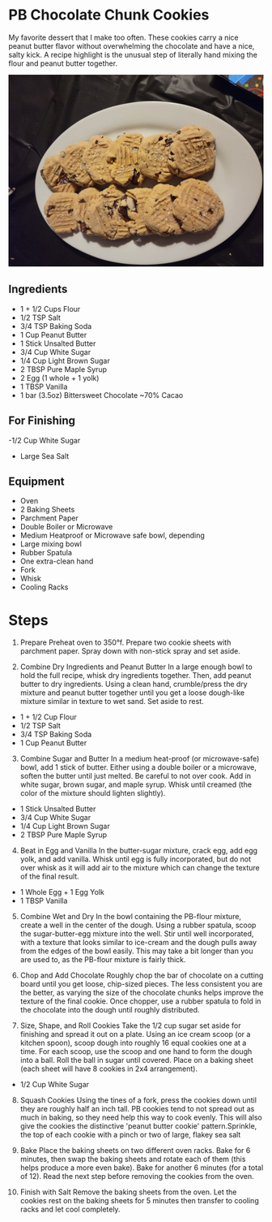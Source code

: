 # PB Chocolate Chunk Cookies
My favorite dessert that I make too often. These cookies carry a nice peanut butter flavor without overwhelming the chocolate and have a nice, salty kick. A recipe highlight is the unusual step of literally hand mixing the flour and peanut butter together.

![alt text](https://github.com/jwcain/Recipes/blob/main/photo_2023-05-12_20-34-22.jpg?raw=true)
## Ingredients
- 1 + 1/2 Cups Flour
- 1/2 TSP Salt
- 3/4 TSP Baking Soda
- 1 Cup Peanut Butter
- 1 Stick Unsalted Butter
- 3/4 Cup White Sugar
- 1/4 Cup Light Brown Sugar
- 2 TBSP Pure Maple Syrup
- 2 Egg (1 whole + 1 yolk)
- 1 TBSP Vanilla
- 1 bar (3.5oz) Bittersweet Chocolate ~70% Cacao


## For Finishing
-1/2 Cup White Sugar
- Large Sea Salt

## Equipment
- Oven
- 2 Baking Sheets
- Parchment Paper
- Double Boiler or Microwave
- Medium Heatproof or Microwave safe bowl, depending
- Large mixing bowl
- Rubber Spatula
- One extra-clean hand
- Fork
- Whisk
- Cooling Racks


# Steps
1) Prepare
Preheat oven to 350°f. Prepare two cookie sheets with parchment paper. Spray down with non-stick spray and set aside.

2) Combine Dry Ingredients and Peanut Butter
In a large enough bowl to hold the full recipe, whisk dry ingredients together.​ Then, add peanut butter to dry ingredients. Using a clean hand, crumble/press the dry mixture and peanut butter together until you get a loose dough-like mixture similar in texture to wet sand. Set aside to rest.
- 1 + 1/2 Cup Flour
- 1/2 TSP Salt
- 3/4 TSP Baking Soda
- 1 Cup Peanut Butter

3) Combine Sugar and Butter
In a medium heat-proof (or microwave-safe) bowl, add 1 stick of butter. Either using a double boiler or a microwave, soften the butter until just melted. Be careful to not over cook. Add in white sugar, brown sugar, and maple syrup. Whisk until creamed (the color of the mixture should lighten slightly).
- 1 Stick Unsalted Butter
- 3/4 Cup White Sugar
- 1/4 Cup Light Brown Sugar
- 2 TBSP Pure Maple Syrup



4) Beat in Egg and Vanilla
In the butter-sugar mixture, crack egg, add egg yolk, and add vanilla. Whisk until egg is fully incorporated, but do not over whisk as it will add air to the mixture which can change the texture of the final result.
- 1 Whole Egg + 1 Egg Yolk
- 1 TBSP Vanilla



5) Combine Wet and Dry
In the bowl containing the PB-flour mixture, create a well in the center of the dough. Using a rubber spatula, scoop the sugar-butter-egg mixture into the well. Stir until well incorporated, with a texture that looks similar to ice-cream and the dough pulls away from the edges of the bowl easily. This may take a bit longer than you are used to, as the PB-flour mixture is fairly thick.

6) Chop and Add Chocolate
Roughly chop the bar of chocolate on a cutting board until you get loose, chip-sized pieces. The less consistent you are the better, as varying the size of the chocolate chunks helps improve the texture of the final cookie. Once chopper, use a rubber spatula to fold in the chocolate into the dough until roughly distributed.

7) Size, Shape, and Roll Cookies
Take the 1/2 cup sugar set aside for finishing and spread it out on a plate. Using an ice cream scoop (or a kitchen spoon), scoop dough into roughly 16 equal cookies one at a time. For each scoop, use the scoop and one hand to form the dough into a ball. Roll the ball in sugar until covered. Place on a baking sheet (each sheet will have 8 cookies in 2x4 arrangement).
- 1/2 Cup White Sugar

8) Squash Cookies
Using the tines of a fork, press the cookies down until they are roughly half an inch tall. PB cookies tend to not spread out as much in baking, so they need help this way to cook evenly.  This will also give the cookies the distinctive 'peanut butter cookie' pattern.Sprinkle, the top of each cookie with a pinch or two of large, flakey sea salt

9) Bake
Place the baking sheets on two different oven racks. Bake for 6 minutes, then swap the baking sheets  and rotate each of them (this helps produce a more even bake). Bake for another 6 minutes (for a total of 12). Read the next step before removing the cookies from the oven.

10) Finish with Salt
Remove the baking sheets from the oven. Let the cookies rest on the baking sheets for 5 minutes then transfer to cooling racks and let cool completely.

